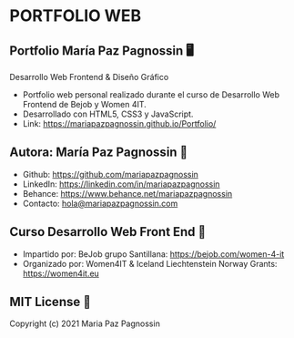 # PORTFOLIO WEB

## Portfolio María Paz Pagnossin 🖥 
Desarrollo Web Frontend & Diseño Gráfico
- Portfolio web personal realizado durante el curso de Desarrollo Web Frontend de Bejob y Women 4IT.
- Desarrollado con HTML5, CSS3 y JavaScript.
- Link: https://mariapazpagnossin.github.io/Portfolio/


## Autora: María Paz Pagnossin 🔗
- Github: https://github.com/mariapazpagnossin
- LinkedIn: https://linkedin.com/in/mariapazpagnossin
- Behance: https://www.behance.net/mariapazpagnossin
- Contacto: hola@mariapazpagnossin.com


## Curso Desarrollo Web Front End 📌 
- Impartido por: BeJob grupo Santillana: https://bejob.com/women-4-it
- Organizado por: Women4IT & Iceland Liechtenstein Norway Grants: https://women4it.eu


## MIT License 📄
Copyright (c) 2021 Maria Paz Pagnossin
